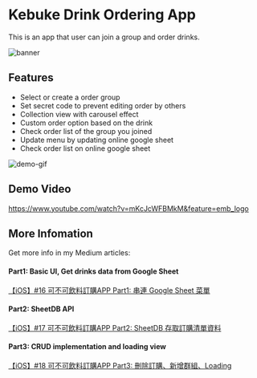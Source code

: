 # Kebuke Drink Ordering App

This is an app that user can join a group and order drinks.

![banner](https://miro.medium.com/max/1920/1*tZRuqLKSRZ32_MwbhMPpiA.png)

## Features
* Select or create a order group
* Set secret code to prevent editing order by others
* Collection view with carousel effect
* Custom order option based on the drink
* Check order list of the group you joined
* Update menu by updating online google sheet
* Check order list on online google sheet

![demo-gif](https://miro.medium.com/max/700/1*iHrJVPsecm3zBPS2nlVzag.gif)

## Demo Video
https://www.youtube.com/watch?v=mKcJcWFBMkM&feature=emb_logo

## More Infomation
Get more info in my Medium articles:

#### Part1: Basic UI, Get drinks data from Google Sheet
[【iOS】#16 可不可飲料訂購APP Part1: 串連 Google Sheet 菜單](https://medium.com/%E5%BD%BC%E5%BE%97%E6%BD%98%E7%9A%84-swift-ios-app-%E9%96%8B%E7%99%BC%E6%95%99%E5%AE%A4/ios-16-%E5%8F%AF%E4%B8%8D%E5%8F%AF%E9%A3%B2%E6%96%99%E8%A8%82%E8%B3%BCapp-part1-%E4%B8%B2%E9%80%A3-google-sheet-%E8%8F%9C%E5%96%AE-f72233f4aebf)

#### Part2: SheetDB API 
[【iOS】#17 可不可飲料訂購APP Part2: SheetDB 存取訂購清單資料](https://medium.com/%E5%BD%BC%E5%BE%97%E6%BD%98%E7%9A%84-swift-ios-app-%E9%96%8B%E7%99%BC%E6%95%99%E5%AE%A4/ios-17-%E5%8F%AF%E4%B8%8D%E5%8F%AF%E9%A3%B2%E6%96%99%E8%A8%82%E8%B3%BCapp-part2-sheetdb-%E5%AD%98%E5%8F%96%E8%A8%82%E8%B3%BC%E6%B8%85%E5%96%AE%E8%B3%87%E6%96%99-d549976e45df)

#### Part3: CRUD implementation and loading view
[【iOS】#18 可不可飲料訂購APP Part3: 刪除訂購、新增群組、Loading](https://medium.com/%E5%BD%BC%E5%BE%97%E6%BD%98%E7%9A%84-swift-ios-app-%E9%96%8B%E7%99%BC%E6%95%99%E5%AE%A4/ios-18-%E5%8F%AF%E4%B8%8D%E5%8F%AF%E9%A3%B2%E6%96%99%E8%A8%82%E8%B3%BCapp-part3-%E5%88%AA%E9%99%A4%E8%A8%82%E8%B3%BC-%E6%96%B0%E5%A2%9E%E7%BE%A4%E7%B5%84-loading-fe3cbad255b2)